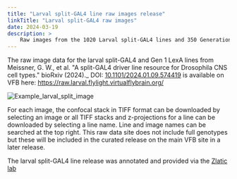 ```yaml
---
title: "Larval split-GAL4 line raw images release"
linkTitle: "Larval split-GAL4 raw images"
date: 2024-03-19
description: >
    Raw images from the 1020 Larval split-GAL4 lines and 350 Generation 1 LexA lines included in Meissner et al., 2024 are now available on VFB.
---
```


The raw image data for the larval split-GAL4 and Gen 1 LexA lines from Meissner, G. W., et al. "A split-GAL4 driver line resource for Drosophila CNS cell types." bioRxiv (2024)._ DOI: [10.1101/2024.01.09.574419](https://doi.org/10.1101/2024.01.09.574419) is available on VFB here: https://raw.larval.flylight.virtualflybrain.org/

![Example_larval_split_image](https://www.virtualflybrain.org/images/larval_em.png)

For each image, the confocal stack in TIFF format can be downloaded by selecting an image or all TIFF stacks and z-projections for a line can be downloaded by selecting a line name. Line and image names can be searched at the top right. This raw data site does not include full genotypes but these will be included in the curated release on the main VFB site in a later release.

The larval split-GAL4 line release was annotated and provided via the [Zlatic lab](https://www2.mrc-lmb.cam.ac.uk/group-leaders/t-to-z/marta-zlatic/)
